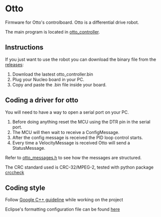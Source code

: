 # Otto

Firmware for Otto's controlboard. Otto is a differential drive robot.

The main program is located in [otto_controller](https://github.com/iralabdisco/otto/tree/master/otto_controller).

## Instructions

If you just want to use the robot you can download the binary file from the [releases](https://github.com/iralabdisco/otto/releases): 

1. Download the lastest otto_controller.bin
2. Plug your Nucleo board in your PC.
3. Copy and paste the .bin file inside your board.

## Coding a driver for otto

You will need to have a way to open a serial port on your PC.

1. Before doing anything reset the MCU using the DTR pin in the serial port.
2. The MCU will then wait to receive a ConfigMessage.
3. After the config message is received the PID loop control starts.
4. Every time a VelocityMessage is received Otto will send a StatusMessage.

Refer to [otto_messages.h](https://github.com/iralabdisco/otto_stm32/blob/master/otto_controller/Core/Inc/communication/otto_messages.h) to see how the messages are structured.

The CRC standard used is CRC-32/MPEG-2, tested with python package [crccheck](https://pythonhosted.org/crccheck/crccheck.html)

## Coding style

Follow [Google C++ guideline](https://google.github.io/styleguide/cppguide.html) while working on the project

Eclipse's formatting configuration file can be found [here](https://github.com/google/styleguide/blob/gh-pages/eclipse-cpp-google-style.xml)

